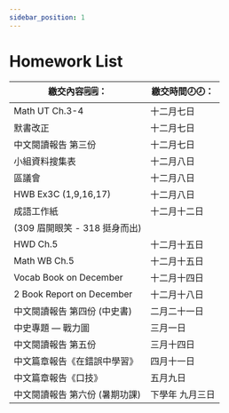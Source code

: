 ```yaml
---
sidebar_position: 1
---
```


# Homework List
|繳交內容🗒️🗒️：|繳交時間🕗🕗： |
|--------|----|
|	Math UT Ch.3-4	|十二月七日|
|	默書改正	|十二月七日|
|	中文閱讀報告 第三份	|十二月七日|
|	小組資料搜集表	|十二月八日|
|	區議會	|十二月八日|
|	HWB Ex3C (1,9,16,17)	|十二月八日|
|	成語工作紙	|十二月十二日|
|	(309 眉開眼笑 - 318 挺身而出)	||
|	HWD Ch.5	|十二月十五日|
|	Math WB Ch.5	|十二月十五日|
|	Vocab Book on December	|十二月十四日|
|	2 Book Report on December	|十二月十八日|
|	中文閱讀報告 第四份 (中史書)	|二月二十一日|
|	中史專題 — 戰力圖	|三月一日|
|	中文閱讀報告 第五份	|三月十四日|
|	中文篇章報告《在錯誤中學習》	|四月十一日|
|	中文篇章報告《口技》	|五月九日|
|	中文閱讀報告 第六份 (暑期功課)	|下學年 九月三日 |